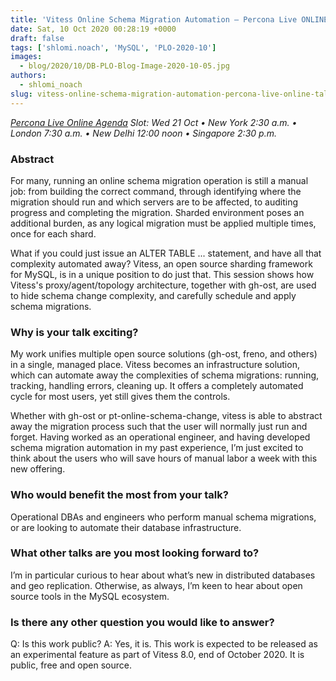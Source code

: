 ```yaml
---
title: 'Vitess Online Schema Migration Automation – Percona Live ONLINE Talk Preview'
date: Sat, 10 Oct 2020 00:28:19 +0000
draft: false
tags: ['shlomi.noach', 'MySQL', 'PLO-2020-10']
images:
  - blog/2020/10/DB-PLO-Blog-Image-2020-10-05.jpg
authors:
  - shlomi_noach
slug: vitess-online-schema-migration-automation-percona-live-online-talk-preview
---
```


_[Percona Live Online Agenda](https://www.percona.com/live/agenda) Slot: Wed 21 Oct • New York 2:30 a.m. • London 7:30 a.m. • New Delhi 12:00 noon • Singapore 2:30 p.m._

### Abstract

For many, running an online schema migration operation is still a manual job: from building the correct command, through identifying where the migration should run and which servers are to be affected, to auditing progress and completing the migration. Sharded environment poses an additional burden, as any logical migration must be applied multiple times, once for each shard. 

What if you could just issue an ALTER TABLE ... statement, and have all that complexity automated away? Vitess, an open source sharding framework for MySQL, is in a unique position to do just that. This session shows how Vitess's proxy/agent/topology architecture, together with gh-ost, are used to hide schema change complexity, and carefully schedule and apply schema migrations.

### Why is your talk exciting?

My work unifies multiple open source solutions (gh-ost, freno, and others) in a single, managed place. Vitess becomes an infrastructure solution, which can automate away the complexities of schema migrations: running, tracking, handling errors, cleaning up. It offers a completely automated cycle for most users, yet still gives them the controls. 

Whether with gh-ost or pt-online-schema-change, vitess is able to abstract away the migration process such that the user will normally just run and forget. Having worked as an operational engineer, and having developed schema migration automation in my past experience, I’m just excited to think about the users who will save hours of manual labor a week with this new offering.

### Who would benefit the most from your talk?

Operational DBAs and engineers who perform manual schema migrations, or are looking to automate their database infrastructure.

### What other talks are you most looking forward to?

I’m in particular curious to hear about what’s new in distributed databases and geo replication. Otherwise, as always, I’m keen to hear about open source tools in the MySQL ecosystem.

### Is there any other question you would like to answer?

Q: Is this work public? A: Yes, it is. This work is expected to be released as an experimental feature as part of Vitess 8.0, end of October 2020. It is public, free and open source.